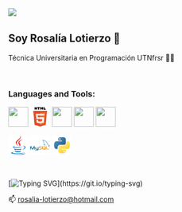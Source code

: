<img src="https://media1.giphy.com/media/i4MAH84pqe2m2aVojc/200w.webp?cid=ecf05e4702pvn6mjeqcgp4kkylcfnvxbllbcys44rkkgc6bo&rid=200w.webp&ct=g">

<h2>Soy Rosalía Lotierzo 👋</h2>

Técnica Universitaria en Programación UTNfrsr 👩‍💻

<br>
<h3 align="left">Languages and Tools:</h3>
<p align="left"> <img src="https://www.vectorlogo.zone/logos/git-scm/git-scm-icon.svg" width="40" height="40"> <img src="https://raw.githubusercontent.com/devicons/devicon/master/icons/html5/html5-original-wordmark.svg"  width="40" height="40"> <img src="https://cdn.jsdelivr.net/gh/devicons/devicon/icons/javascript/javascript-original.svg" width="40" height="40">
<img src="https://cdn.jsdelivr.net/gh/devicons/devicon/icons/css3/css3-original-wordmark.svg" width="40" height="40">
<img src="https://cdn.jsdelivr.net/gh/devicons/devicon/icons/mongodb/mongodb-original-wordmark.svg" width="40" height="40">


 <img src="https://raw.githubusercontent.com/devicons/devicon/master/icons/java/java-original.svg" width="40" height="40"> <img src="https://raw.githubusercontent.com/devicons/devicon/master/icons/mysql/mysql-original-wordmark.svg" width="40" height="40"> <img src="https://raw.githubusercontent.com/devicons/devicon/master/icons/python/python-original.svg" width="40" height="40"> </p>
 <br>

[![Typing SVG](https://readme-typing-svg.herokuapp.com?font=Fira+Code&size=30&pause=1000&color=645854&width=435&lines=Contact+me:)](https://git.io/typing-svg)

📫 <a href="mailto:rosalia-lotierzo@hotmail.com">
rosalia-lotierzo@hotmail.com</a> 



 
